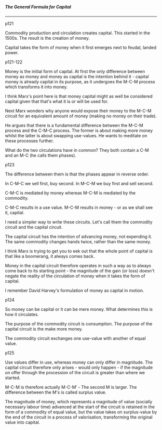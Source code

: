 ##### The General Formula for Capital
___
p121

Commodity production and circulation creates capital. This started in the 1500s. The result is the creation of money.

Capital takes the form of money when it first emerges next to feudal, landed power. 

p121-122

Money is the initial form of capital. At first the only difference between money as money and money as capital is the intention behind it - capital money is already capital in its purpose, as it undergoes the M-C-M process which transforms it into money.

I think Marx's point here is that money capital might as well be considered capital given that that's what it is or will be used for.

Next Marx wonders why anyone would expose their money to the M-C-M  circuit for an equivalent amount of money (making no money on their trade). 

He argues that there is a fundamental difference between the M-C-M process and the C-M-C process. The former is about making more money whilst the latter is about swapping use-values. He wants to meditate on these processes further.

What do the two circulations have in common? They both contain a C-M and an M-C (he calls them phases).

p123

The difference between them is that the phases appear in reverse order. 

In C-M-C we sell first, buy second. In M-C-M we buy first and sell second.

C-M-C is mediated by money whereas M-C-M is mediated by the commodity.

C-M-C results in a use value. M-C-M results in money - or as we shall see it, capital.

I need a simpler way to write these circuits. Let's call them the commodity circuit and the capital circuit.

The capital circuit has the intention of advancing money, not expending it. The same commodity changes hands twice, rather than the same money. 

I think Marx is trying to get you to eek out that the whole point of capital is that like a boomerang, it always comes back.

Money in the capital circuit therefore operates in such a way as to always come back to its starting point - the magnitude of the gain (or loss) doesn't negate the reality of the circulation of money when it takes the form of capital. 

I remember David Harvey's formulation of money as capital in motion.

p124

So money can be capital or it can be mere money. What determines this is how it circulates.

The purpose of the commodity circuit is consumption. The purpose of the capital circuit is the make more money.

The commodity circuit exchanges one use-value with another of equal value.

p125

Use values differ in use, whereas money can only differ in magnitude. The capital circuit therefore only arises - would only happen - if the magnitude on offer through the procession of the circuit is greater than where we started.

M-C-M is therefore actually M-C-M′ - The second M is larger. The difference between the M's is called surplus value.

The magnitude of money, which represents a magnitude of value (socially necessary labour time) advanced at the start of the circuit is retained in the form of a commodity of equal value, but the value takes on surplus-value by the end of the circuit in a process of valorisation, transforming the original value into capital.